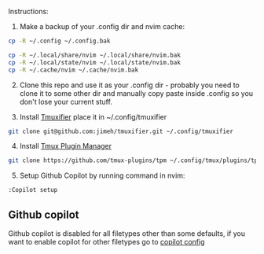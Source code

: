 Instructions:

1. Make a backup of your .config dir and nvim cache:

```bash
cp -R ~/.config ~/.config.bak
```

```bash
cp -R ~/.local/share/nvim ~/.local/share/nvim.bak
cp -R ~/.local/state/nvim ~/.local/state/nvim.bak
cp -R ~/.cache/nvim ~/.cache/nvim.bak
```

2. Clone this repo and use it as your .config dir - probably you need to clone it to some other dir and manually copy paste inside .config so you don't lose your current stuff.

3. Install [Tmuxifier](https://github.com/jimeh/tmuxifier) place it in ~/.config/tmuxifier

```bash
git clone git@github.com:jimeh/tmuxifier.git ~/.config/tmuxifier
```

4. Install [Tmux Plugin Manager](https://github.com/tmux-plugins/tpm)

```bash
git clone https://github.com/tmux-plugins/tpm ~/.config/tmux/plugins/tpm
```

5. Setup Github Copilot by running command in nvim:

```bash
:Copilot setup
```

## Github copilot

Github copilot is disabled for all filetypes other than some defaults, if you want to enable copilot for other filetypes go to [copilot config](./nvim/lua/config/plugins/copilot.lua)
